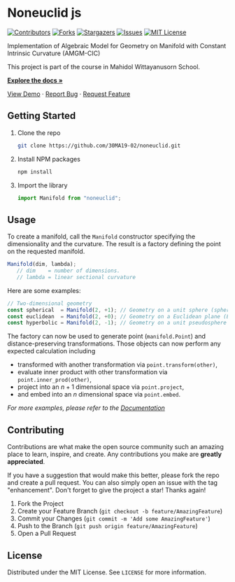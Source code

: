 # Noneuclid js

[![Contributors][contributors-shield]][contributors-url]
[![Forks][forks-shield]][forks-url]
[![Stargazers][stars-shield]][stars-url]
[![Issues][issues-shield]][issues-url]
[![MIT License][license-shield]][license-url]

Implementation of Algebraic Model for Geometry on Manifold with Constant Intrinsic Curvature (AMGM-CIC)

This project is part of the course in Mahidol Wittayanusorn School.

[**Explore the docs »**](https://30ma19-02.github.io/docs)

[View Demo](https://30ma19-02.github.io/)
·
[Report Bug](https://github.com/30MA19-02/noneuclid/issues)
·
[Request Feature](https://github.com/30MA19-02/noneuclid/issues)

## Getting Started

1. Clone the repo

   ```sh
   git clone https://github.com/30MA19-02/noneuclid.git
   ```

2. Install NPM packages

   ```sh
   npm install
   ```

3. Import the library

   ```js
   import Manifold from "noneuclid";
   ```

## Usage

To create a manifold, call the `Manifold` constructor specifying the dimensionality and the curvature.
The result is a factory defining the point on the requested manifold.

   ```js
   Manifold(dim, lambda);
      // dim    = number of dimensions.
      // lambda = linear sectional curvature
   ```

Here are some examples:

   ```js
   // Two-dimensional geometry
   const spherical  = Manifold(2, +1); // Geometry on a unit sphere (spherical geometry)
   const euclidean  = Manifold(2, +0); // Geometry on a Euclidean plane (Euclidean geometry)
   const hyperbolic = Manifold(2, -1); // Geometry on a unit pseudosphere (hyperbolic geometry)
   ```

The factory can now be used to generate point (`manifold.Point`) and distance-preserving transformations.
Those objects can now perform any expected calculation including

* transformed with another transformation via `point.transform(other)`,
* evaluate inner product with other transformation via `point.inner_prod(other)`,
* project into an $n+1$ dimensional space via `point.project`,
* and embed into an $n$ dimensional space via `point.embed`.

_For more examples, please refer to the [Documentation](https://30ma19-02.github.io/docs)_

## Contributing

Contributions are what make the open source community such an amazing place to learn, inspire, and create. Any contributions you make are **greatly appreciated**.

If you have a suggestion that would make this better, please fork the repo and create a pull request. You can also simply open an issue with the tag "enhancement".
Don't forget to give the project a star! Thanks again!

1. Fork the Project
2. Create your Feature Branch (`git checkout -b feature/AmazingFeature`)
3. Commit your Changes (`git commit -m 'Add some AmazingFeature'`)
4. Push to the Branch (`git push origin feature/AmazingFeature`)
5. Open a Pull Request

## License

Distributed under the MIT License. See `LICENSE` for more information.

[contributors-shield]: https://img.shields.io/github/contributors/30MA19-02/noneuclid.svg?style=for-the-badge
[contributors-url]: https://github.com/30MA19-02/noneuclid/graphs/contributors
[forks-shield]: https://img.shields.io/github/forks/30MA19-02/noneuclid.svg?style=for-the-badge
[forks-url]: https://github.com/30MA19-02/noneuclid/network/members
[stars-shield]: https://img.shields.io/github/stars/30MA19-02/noneuclid.svg?style=for-the-badge
[stars-url]: https://github.com/30MA19-02/noneuclid/stargazers
[issues-shield]: https://img.shields.io/github/issues/30MA19-02/noneuclid.svg?style=for-the-badge
[issues-url]: https://github.com/30MA19-02/noneuclid/issues
[license-shield]: https://img.shields.io/github/license/30MA19-02/noneuclid.svg?style=for-the-badge
[license-url]: https://github.com/30MA19-02/noneuclid/blob/master/LICENSE.txt
